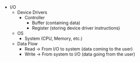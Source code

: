 * I/O
    * Device Drivers
        * Controller
            * Buffer (containing data)
            * Register (storing device driver instructions)
    * OS
        * System (CPU, Memory, etc.)
    * Data Flow
        * Read → From I/O to system (data coming to the user)
        * Write → From system to I/O (data going from the user)